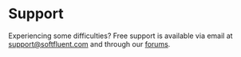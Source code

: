 # Support

Experiencing some difficulties? Free support is available via email at [support@softfluent.com](mailto:support@softfluent.com) and through our [forums](http://www.softfluent.com/product/codefluent-entities/knowledge-center/).
